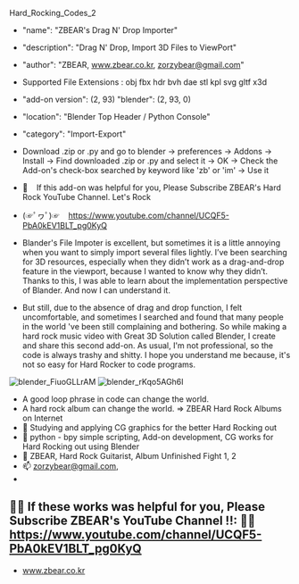 Hard_Rocking_Codes_2

-    "name": "ZBEAR's Drag N' Drop Importer"
-    "description": "Drag N' Drop, Import 3D Files to ViewPort"
-    "author": "ZBEAR, www.zbear.co.kr, zorzybear@gmail.com"
-    Supported File Extensions : obj fbx hdr bvh dae stl kpl svg gltf x3d
-    "add-on version": (2, 93)  "blender": (2, 93, 0)
-    "location": "Blender Top Header / Python Console"
-    "category": "Import-Export"

- Download .zip or .py and go to blender -> preferences -> Addons -> Install -> Find downloaded .zip or .py and select it -> OK -> Check the Add-on's check-box searched by keyword like 'zb' or 'im' -> Use it 

- 🤘 &nbsp;&nbsp; If this add-on was helpful for you, Please Subscribe ZBEAR's Hard Rock YouTube Channel. Let's Rock 
- (☞ﾟヮﾟ)☞ &nbsp;&nbsp;  https://www.youtube.com/channel/UCQF5-PbA0kEV1BLT_pg0KyQ 


- Blander's File Impoter is excellent, but sometimes it is a little annoying when you want to simply import several files lightly. I’ve been searching for 3D resources, especially when they didn’t work as a drag-and-drop feature in the viewport, because I wanted to know why they didn’t. Thanks to this, I was able to learn about the implementation perspective of Blander. And now I can understand it.
- But still, due to the absence of drag and drop function, I felt uncomfortable, and sometimes I searched and found that many people in the world 've been still complaining and bothering. So while making a hard rock music video with Great 3D Solution called Blender, I create and share this second add-on. As usual, I'm not professional, so the code is always trashy and shitty. I hope you understand me because,  it's not so easy for Hard Rocker to code programs.


![blender_FiuoGLLrAM](https://user-images.githubusercontent.com/86638301/127738023-bfe4cfdb-37ab-4247-a7e7-b7529a86ae6a.png)
![blender_rKqo5AGh6I](https://user-images.githubusercontent.com/86638301/127738467-93553c04-ba84-4119-8412-d91be2037529.png)


- A good loop phrase in code can change the world.
- A hard rock album can change the world. => ZBEAR Hard Rock Albums on Internet
- 👀 Studying and applying CG graphics for the better Hard Rocking out
- 🌱 python - bpy simple scripting, Add-on development, CG works for Hard Rocking out using Blender
- 👋 ZBEAR, Hard Rock Guitarist, Album Unfinished Fight 1, 2
- 📫 zorzybear@gmail.com, 
- 
🌱🌱 If these works was helpful for you, Please Subscribe ZBEAR's YouTube Channel !!: 
🌱🌱 https://www.youtube.com/channel/UCQF5-PbA0kEV1BLT_pg0KyQ
- 
- www.zbear.co.kr


